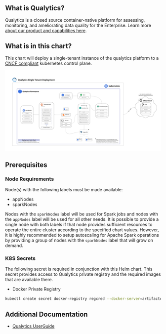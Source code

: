 ## What is Qualytics?

Qualytics is a closed source container-native platform for assessing, monitoring, and ameliorating data quality for the Enterprise. Learn more [about our product and capabilities here](https://qualytics.co/product/).

## What is in this chart?

This chart will deploy a single-tenant instance of the qualytics platform to a [CNCF compliant](https://www.cncf.io/certification/software-conformance/) kubernetes control plane.

![Deployment Architecture](/deployment_arch_diagram.jpg)

## Prerequisites

### Node Requirements

Node(s) with the following labels must be made available:
- appNodes
- sparkNodes


Nodes with the `sparkNodes` label will be used for Spark jobs and nodes with the `appNodes` label will be used for all other needs.  It is possible to provide a single node with both labels if that node provides sufficient resources to operate the entire cluster according to the specified chart values.  However, it is highly recommended to setup autoscaling for Apache Spark operations by providing a group of nodes with the `sparkNodes` label that will grow on demand.

### K8S Secrets

The following secret is required in conjunction with this Helm chart. This secret provides access to Qualytics private registry and the required images that are available there.

- Docker Private Registry
```bash
kubectl create secret docker-registry regcred --docker-server=artifactory.qualytics.io:443/docker --docker-username=<your-name> --docker-password=<your-pword>
```

## Additional Documentation

- [Qualytics UserGuide](https://qualytics.github.io/userguide/)


